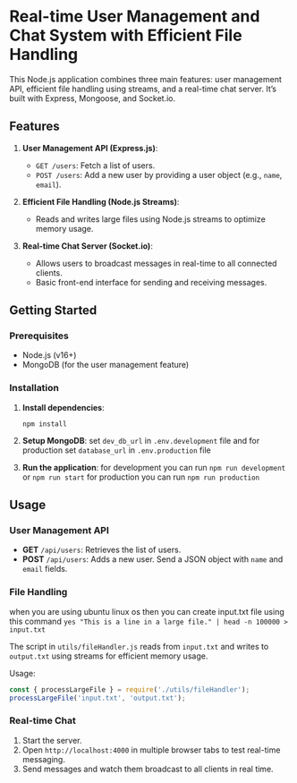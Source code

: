 # Real-time User Management and Chat System with Efficient File Handling

This Node.js application combines three main features: user management API, efficient file handling using streams, and a real-time chat server. It’s built with Express, Mongoose, and Socket.io.

## Features

1. **User Management API (Express.js)**:
   - `GET /users`: Fetch a list of users.
   - `POST /users`: Add a new user by providing a user object (e.g., `name`, `email`).

2. **Efficient File Handling (Node.js Streams)**:
   - Reads and writes large files using Node.js streams to optimize memory usage.

3. **Real-time Chat Server (Socket.io)**:
   - Allows users to broadcast messages in real-time to all connected clients.
   - Basic front-end interface for sending and receiving messages.

## Getting Started

### Prerequisites

- Node.js (v16+)
- MongoDB (for the user management feature)

### Installation

1. **Install dependencies**:
   ```
   npm install
   ```

2. **Setup MongoDB**:
    set `dev_db_url` in `.env.development` file and for production set `database_url` in `.env.production` file

3. **Run the application**:
    for development you can run ```npm run development``` or ```npm run start```
    for production you can run ```npm run production```

## Usage

### User Management API

- **GET** `/api/users`: Retrieves the list of users.
- **POST** `/api/users`: Adds a new user. Send a JSON object with `name` and `email` fields.

### File Handling
when you are using ubuntu linux os then you can create input.txt file using this command 
```yes "This is a line in a large file." | head -n 100000 > input.txt```

The script in `utils/fileHandler.js` reads from `input.txt` and writes to `output.txt` using streams for efficient memory usage.

Usage:
```javascript
const { processLargeFile } = require('./utils/fileHandler');
processLargeFile('input.txt', 'output.txt');
```

### Real-time Chat

1. Start the server.
2. Open `http://localhost:4000` in multiple browser tabs to test real-time messaging.
3. Send messages and watch them broadcast to all clients in real time.